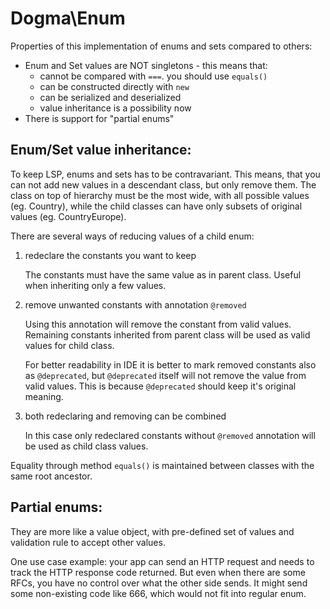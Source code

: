 

Dogma\Enum
==========

Properties of this implementation of enums and sets compared to others:

- Enum and Set values are NOT singletons - this means that:
  - cannot be compared with `===`. you should use `equals()`
  - can be constructed directly with `new`
  - can be serialized and deserialized
  - value inheritance is a possibility now
- There is support for "partial enums"


Enum/Set value inheritance:
---------------------------

To keep LSP, enums and sets has to be contravariant.
This means, that you can not add new values in a descendant class, but only remove them.
The class on top of hierarchy must be the most wide, with all possible values (eg. Country),
while the child classes can have only subsets of original values (eg. CountryEurope).

There are several ways of reducing values of a child enum:

1) redeclare the constants you want to keep

   The constants must have the same value as in parent class.
   Useful when inheriting only a few values.

2) remove unwanted constants with annotation `@removed`

   Using this annotation will remove the constant from valid values.
   Remaining constants inherited from parent class will be used as valid values for child class.

   For better readability in IDE it is better to mark removed constants also as `@deprecated`, but
   `@deprecated` itself will not remove the value from valid values. This is because `@deprecated`
   should keep it's original meaning.

3) both redeclaring and removing can be combined

   In this case only redeclared constants without `@removed` annotation will be used as child class values.

Equality through method `equals()` is maintained between classes with the same root ancestor.


Partial enums:
--------------

They are more like a value object, with pre-defined set of values and validation rule to accept other values.

One use case example: your app can send an HTTP request and needs to track the HTTP response code returned.
But even when there are some RFCs, you have no control over what the other side sends. It might send some 
non-existing code like 666, which would not fit into regular enum.
